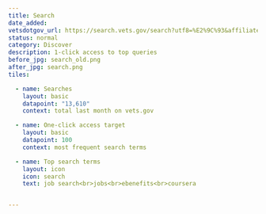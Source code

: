 ```yaml
---
title: Search
date_added:
vetsdotgov_url: https://search.vets.gov/search?utf8=%E2%9C%93&affiliate=vets.gov_search
status: normal
category: Discover
description: 1-click access to top queries
before_jpg: search_old.png
after_jpg: search.png
tiles:

  - name: Searches
    layout: basic
    datapoint: "13,610"
    context: total last month on vets.gov

  - name: One-click access target
    layout: basic
    datapoint: 100
    context: most frequent search terms

  - name: Top search terms
    layout: icon
    icon: search
    text: job search<br>jobs<br>ebenefits<br>coursera


---
```


